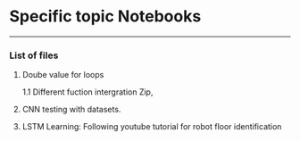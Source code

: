 # Specific topic Notebooks
---

### List of files

1. Doube value for loops

    1.1 Different fuction intergration Zip, 

2. CNN testing with datasets. 

3. LSTM Learning: Following youtube tutorial for robot floor identification 